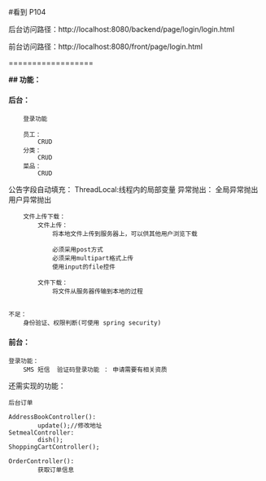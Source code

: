 #看到 P104

后台访问路径：http://localhost:8080/backend/page/login/login.html

前台访问路径：http://localhost:8080/front/page/login.html


==================

**## 功能：**

#### 后台：


[comment]: <> (//)

        登录功能

        员工：
            CRUD
        分类：
            CRUD
        菜品：
            CRUD
            
        

[comment]: <> (//)
        公告字段自动填充：
            ThreadLocal:线程内的局部变量
        异常抛出：
            全局异常抛出
            用户异常抛出

[comment]: <> (//)

        文件上传下载：
            文件上传：
                将本地文件上传到服务器上，可以供其他用户浏览下载
                
                必须采用post方式
                必须采用multipart格式上传
                使用input的file控件
            
            文件下载：
                将文件从服务器传输到本地的过程
    

    不足：
        身份验证、权限判断(可使用 spring security)




#### 前台：
    
    登录功能：
        SMS 短信  验证码登录功能 ： 申请需要有相关资质



还需实现的功能：


```textmate
后台订单

AddressBookController():
        update();//修改地址
SetmealController:
        dish();
ShoppingCartController();       

OrderController():
        获取订单信息
                
```


    